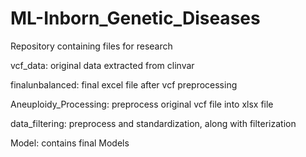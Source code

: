# ML-Inborn_Genetic_Diseases
Repository containing files for research

vcf_data: original data extracted from clinvar

finalunbalanced: final excel file after vcf preprocessing

Aneuploidy_Processing: preprocess original vcf file into xlsx file

data_filtering: preprocess and standardization, along with filterization

Model: contains final Models
